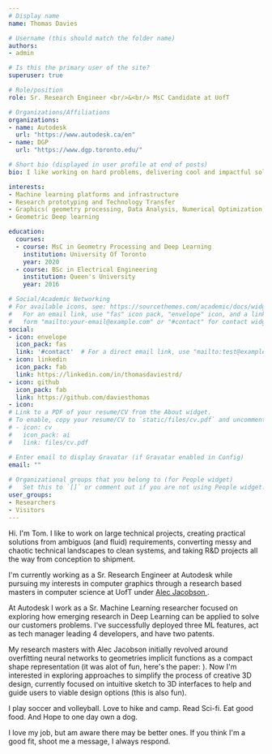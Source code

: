 ```yaml
---
# Display name
name: Thomas Davies

# Username (this should match the folder name)
authors:
- admin

# Is this the primary user of the site?
superuser: true

# Role/position
role: Sr. Research Engineer <br/>&<br/> MsC Candidate at UofT

# Organizations/Affiliations
organizations:
- name: Autodesk
  url: "https://www.autodesk.ca/en"
- name: DGP
  url: "https://www.dgp.toronto.edu/"

# Short bio (displayed in user profile at end of posts)
bio: I like working on hard problems, delivering cool and impactful solutions!

interests:
- Machine learning platforms and infrastructure
- Research prototyping and Technology Transfer
- Graphics( geometry processing, Data Analysis, Numerical Optimization)
- Geometric Deep learning

education:
  courses:
  - course: MsC in Geometry Processing and Deep Learning
    institution: University Of Toronto
    year: 2020
  - course: BSc in Electrical Engineering
    institution: Queen's University
    year: 2016

# Social/Academic Networking
# For available icons, see: https://sourcethemes.com/academic/docs/widgets/#icons
#   For an email link, use "fas" icon pack, "envelope" icon, and a link in the
#   form "mailto:your-email@example.com" or "#contact" for contact widget.
social:
- icon: envelope
  icon_pack: fas
  link: '#contact'  # For a direct email link, use "mailto:test@example.org".
- icon: linkedin
  icon_pack: fab
  link: https://linkedin.com/in/thomasdaviestrd/ 
- icon: github
  icon_pack: fab
  link: https://github.com/daviesthomas
- icon: 
# Link to a PDF of your resume/CV from the About widget.
# To enable, copy your resume/CV to `static/files/cv.pdf` and uncomment the lines below.  
# - icon: cv
#   icon_pack: ai
#   link: files/cv.pdf

# Enter email to display Gravatar (if Gravatar enabled in Config)
email: ""
  
# Organizational groups that you belong to (for People widget)
#   Set this to `[]` or comment out if you are not using People widget.  
user_groups:
- Researchers
- Visitors
---
```


Hi. I'm Tom. I like to work on large technical projects, creating practical solutions from ambiguos (and fluid) requirements, converting messy and chaotic technical landscapes to clean systems, and taking R&D projects all the way from conception to shipment.

I'm currently working as a Sr. Research Engineer at Autodesk while pursuing my interests in computer graphics through a research based masters in computer science at UofT under <a href=https://www.cs.toronto.edu/~jacobson> Alec Jacobson </a>. 

At Autodesk I work as a Sr. Machine Learning researcher focused on exploring how emerging research in Deep Learning can be applied to solve our customers problems. I've successfully deployed three ML features, act as tech manager leading 4 developers, and have two patents. 

My research masters with Alec Jacobson initially revolved around overfitting neural networks to geometries implicit functions as a compact shape representation (it was alot of fun, here's the paper: ). Now I'm interested in exploring approaches to simplify the process of creative 3D design, currently focused on intuitive sketch to 3D interfaces to help and guide users to viable design options (this is also fun). 

I play soccer and volleyball. Love to hike and camp. Read Sci-fi. Eat good food. And Hope to one day own a dog. 

I love my job, but am aware there may be better ones. If you think I'm a good fit, shoot me a message, I always respond. 
